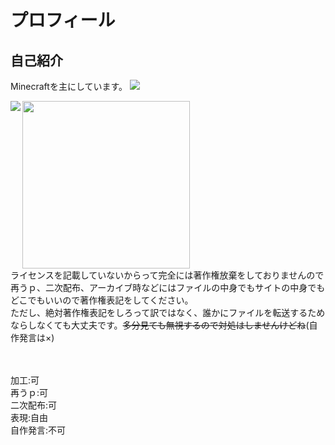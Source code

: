 # プロフィール
## 自己紹介
Minecraftを主にしています。
<img src="https://img.shields.io/badge/MCID-Pitan%EF%BC%BFMAD-55dd55.svg?logo=minecraft&style=plastic">

<a href="https://github.com/ryo-ma/github-profile-trophy">
  <img width="268" src="https://github-profile-trophy.vercel.app/?username=PTOM76&row=4&column=2" />
</a>
<a href="https://github-readme-stats.vercel.app/api/top-langs/?username=PTOM76"><img align="left" src="https://github-readme-stats.vercel.app/api/top-langs/?username=PTOM76&langs_count=8" /></a>



<br clear="left" />
ライセンスを記載していないからって完全には著作権放棄をしておりませんので再うｐ、二次配布、アーカイブ時などにはファイルの中身でもサイトの中身でもどこでもいいので著作権表記をしてください。<br />ただし、絶対著作権表記をしろって訳ではなく、誰かにファイルを転送するためならしなくても大丈夫です。<s>多分見ても無視するので対処はしませんけどね</s>(自作発言は×)

<br /><br />
加工:可<br />
再うｐ:可<br />
二次配布:可<br />
表現:自由<br />
自作発言:不可<br />
